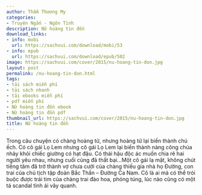```yaml
---
author: Thẩm Thương My
categories:
- Truyện Ngắn - Ngôn Tình
description: Nữ hoàng tin đồn
download_links:
- info: mobi
  url: https://sachvui.com/download/mobi/53
- info: epub
  url: https://sachvui.com/download/epub/502
image: https://sachvui.com/cover/2015/nu-hoang-tin-don.jpg
layout: post
permalink: /nu-hoang-tin-don.html
tags:
- tải sách miễn phí
- tải sách nhanh
- tải ebooks miễn phí
- pdf miễn phí
- Nữ hoàng tin đồn ebook
- Nữ hoàng tin đồn pdf
thumbnail_url: https://sachvui.com/cover/2015/nu-hoang-tin-don.jpg
title: Nữ hoàng tin đồn
---
```


 <div class="item-desc text-justify"> <p>Trong câu chuyện có chàng hoàng tử, nhưng hoàng tử lại biến thành chú ếch. Có cô gái Lọ Lem nhưng cô gái Lọ Lem lại biến thành nàng công chúa nhảy khỏi chiếc giường có hạt đậu. Có thái hậu độc ác muốn chia rẽ hai người yêu nhau, nhưng cuối cùng đã thất bại…Một cô gái lạ mặt, không chút tiếng tăm đã trở thành vợ chưa cưới của chàng thiếu gia nhà họ Đường, con trai của chủ tịch tập đoàn Bắc Thần – Đường Ca Nam. Cô là ai mà có thể trói buộc được trái tim của chàng trai đào hoa, phóng túng, lúc nào cũng có một tá scandal tình ái vây quanh.</p> </div>